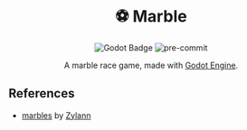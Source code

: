 
<div align="center">

# ⚽ Marble

![Godot Badge](https://img.shields.io/badge/godot-3.5-blue?logo=Godot-Engine&logoColor=white) ![pre-commit](https://img.shields.io/badge/pre--commit-enabled-brightgreen?logo=pre-commit&logoColor=white)

A marble race game, made with [Godot Engine](https://godotengine.org/).

</div>

## References

- [marbles](https://github.com/Zylann/marbles) by [Zylann](https://github.com/Zylann)
